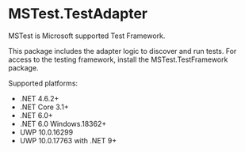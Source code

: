 # MSTest.TestAdapter

MSTest is Microsoft supported Test Framework.

This package includes the adapter logic to discover and run tests. For access to the testing framework, install the MSTest.TestFramework package.

Supported platforms:

- .NET 4.6.2+
- .NET Core 3.1+
- .NET 6.0+
- .NET 6.0 Windows.18362+
- UWP 10.0.16299
- UWP 10.0.17763 with .NET 9+
